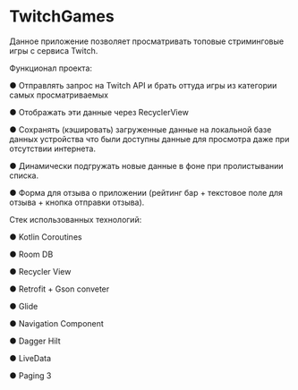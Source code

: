 # TwitchGames
Данное приложение позволяет просматривать топовые стриминговые игры с сервиса Twitch.


Функционал проекта:

● Отправлять запрос на Twitch API и брать оттуда игры из категории самых просматриваемых

● Отображать эти данные через RecyclerView 

● Сохранять (кэшировать) загруженные данные на локальной базе данных устройства что были доступны данные для просмотра даже при отсутствии интернета.

● Динамически подгружать новые данные в фоне при пролистывании списка.

● Форма для отзыва о приложении (рейтинг бар + текстовое поле для отзыва + кнопка отправки отзыва).

Стек использованных технологий:

● Kotlin Coroutines

● Room DB

● Recycler View

● Retrofit + Gson conveter

● Glide

● Navigation Component

● Dagger Hilt

● LiveData

● Paging 3
